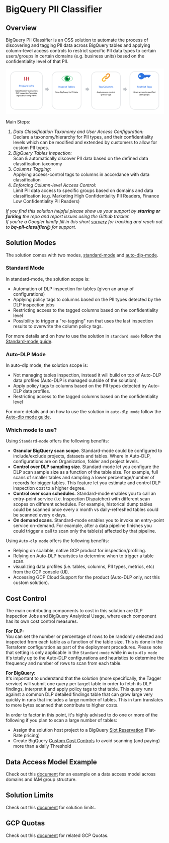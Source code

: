 # BigQuery PII Classifier

## Overview

BigQuery PII Classifier is an OSS solution to automate the process of discovering and tagging
PII data across BigQuery tables and applying column-level access controls to restrict 
specific PII data types to certain users/groups in certain domains (e.g. business units)
based on the confidentiality level of that PII.

![alt text](diagrams/summary.png)

Main Steps:

1. *Data Classification Taxonomy and User Access Configuration:*  
   Declare a taxonomy/hierarchy for PII types, and their confidentiality levels which can be modified and extended by customers to allow for custom PII types. 
2. *BigQuery Tables Inspection:*  
   Scan & automatically discover PII data based on the defined data classification taxonomy
3. *Columns Tagging:*  
   Applying access-control tags to columns in accordance with data classification 
4. *Enforcing Column-level Access Control:*  
    Limit PII data access to specific groups based on domains and data classification (e.g. Marketing High Confidentiality PII Readers, Finance Low Confidentiality PII Readers)  
    
<i>If you find this solution helpful please show us your support by <b>starring or forking</b> the repo and 
report issues using the Github tracker.  
If you're a Googler kindly fill in this short [survery](https://docs.google.com/forms/d/19D-3pocKKdDjFuaEoo_XBGoaRVGdbs_DAe35jbKcyyI/viewform)
for tracking and reach out to <b>bq-pii-classifier@</b> for support.</i> 

## Solution Modes
The solution comes with two modes, [standard-mode](docs/guide-standard-dlp.md) and [auto-dlp-mode](docs/guide-auto-dlp.md).

### Standard Mode

In standard-mode, the solution scope is:
* Automation of DLP inspection for tables (given an array of configurations)
* Applying policy tags to columns based on the PII types detected by the DLP inspection jobs
* Restricting access to the tagged columns based on the confidentiality level
* Possibility to trigger a "re-tagging" run that uses the last inspection results to overwrite the column policy tags.

For more details and on how to use the solution in `standard mode` follow the [Standard-mode guide](docs/guide-standard-dlp.md).

### Auto-DLP Mode 

In auto-dlp mode, the solution scope is:
* Not managing tables inspection, instead it will build on top of Auto-DLP data profiles (Auto-DLP is managed outside of the solution).
* Apply policy tags to columns based on the PII types detected by Auto-DLP data profiles.
* Restricting access to the tagged columns based on the confidentiality level

For more details and on how to use the solution in `auto-dlp mode` follow the [Auto-dlp mode guide](docs/guide-auto-dlp.md).

### Which mode to use?

Using `Standard-mode` offers the following benefits:
* **Granular BigQuery scan scope**. Standard-mode could be configured to include/exclude projects, datasets and tables. Where in Auto-DLP, configurations 
are on Organization, folder and project levels. 
* **Control over DLP sampling size**. Standard-mode let you configure the DLP scan sample size as a function of the table size. For example, full scans of smaller tables
and sampling a lower percentage/number of records for bigger tables. This feature let you estimate and control DLP inspection cost to a higher degree.
* **Control over scan schedules**. Standard-mode enables you to call an entry-point service (i.e. Inspection Dispatcher) with different scan scopes on different schedules.
For example, historical dump tables could be scanned once every x month vs daily-refreshed tables could be scanned every x days.
* **On demand scans**. Standard-mode enables you to invoke an entry-point service on-demand. For example, after a data pipeline 
finishes you could trigger a call to scan only the table(s) affected by that pipeline.    

Using `Auto-dlp mode` offers the following benefits:
* Relying on scalable, native GCP product for inspection/profiling.
* Relying on Auto-DLP heuristics to determine when to trigger a table scan. 
* visualizing data profiles (i.e. tables, columns, PII types, metrics, etc) from the GCP console (UI).
* Accessing GCP Cloud Support for the product (Auto-DLP only, not this custom solution).

## Cost Control
The main contributing components to cost in this solution are DLP Inspection Jobs and BigQuery
Analytical Usage, where each component has its own cost control measures.

<b>For DLP:</b>  
    You can set the number or percentage of rows to be randomly selected 
and inspected from each table as a function of the table size. This is done in the Terraform
configuration as part of the deployment procedures. Please note that setting is only applicable
in the `Standard-mode` while in `Auto-dlp mode` it's totally up to the Auto-DLP configurations and heuristics
to determine the frequency and number of rows to scan from each table.


<b>For BigQuery:</b>  
    It's important to understand that the solution (more specifically, the Tagger service)
will submit one query per target table in order to fetch its DLP findings,
interpret it and apply policy tags to that table. This query runs against a common DLP detailed
findings table that can grow large very quickly in runs that includes a large number of tables.
This in turn translates to more bytes scanned that contribute to higher costs.  

In order to factor in this point, it's highly advised to do one or more of the following if 
you plan to scan a large number of tables:
* Assign the solution host project to a BigQuery [Slot Reservation](https://cloud.google.com/bigquery/docs/reservations-intro) (Flat-Rate pricing)
* Create BigQuery [Custom Cost Controls](https://cloud.google.com/bigquery/docs/custom-quotas) to avoid scanning (and paying) more than a daily Threshold 

## Data Access Model Example
 
  Check out this [document](docs/common-iam-example.md) for an example on a data access
  model across domains and IAM group structure.

 ## Solution Limits
  
 Check out this [document](docs/common-limits.md) for solution limits.
 
 ## GCP Quotas
 
 Check out this [document](docs/common-quotas.md) for related GCP Quotas.
